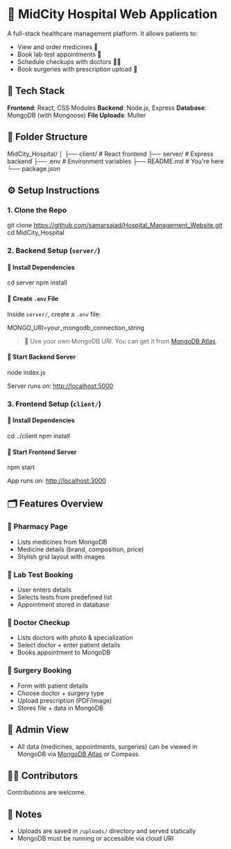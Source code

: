# 🏥 MidCity Hospital Web Application

A full-stack healthcare management platform. It allows patients to:

* View and order medicines 💊
* Book lab test appointments 🧪
* Schedule checkups with doctors 👨‍⚕️
* Book surgeries with prescription upload 🏥



## 🚀 Tech Stack

**Frontend**: React, CSS Modules
**Backend**: Node.js, Express
**Database**: MongoDB (with Mongoose)
**File Uploads**: Multer




## 📁 Folder Structure


MidCity_Hospital/
│
├── client/               # React frontend
├── server/               # Express backend
├── .env                  # Environment variables
├── README.md             # You're here
└── package.json


## ⚙️ Setup Instructions

### 1. Clone the Repo


git clone https://github.com/samarsajad/Hospital_Management_Website.git
cd MidCity_Hospital


### 2. Backend Setup (`server/`)

#### 🔹 Install Dependencies


cd server
npm install


#### 🔹 Create `.env` File

Inside `server/`, create a `.env` file:


MONGO_URI=your_mongodb_connection_string


> 📝 Use your own MongoDB URI. You can get it from [MongoDB Atlas](https://www.mongodb.com/cloud/atlas).

#### 🔹 Start Backend Server


node index.js


Server runs on: [http://localhost:5000](http://localhost:5000)



### 3. Frontend Setup (`client/`)

#### 🔹 Install Dependencies


cd ../client
npm install


#### 🔹 Start Frontend Server


npm start


App runs on: [http://localhost:3000](http://localhost:3000)



## 🗂 Features Overview

### 🧾 Pharmacy Page

* Lists medicines from MongoDB
* Medicine details (brand, composition, price)
* Stylish grid layout with images

### 🧪 Lab Test Booking

* User enters details
* Selects tests from predefined list
* Appointment stored in database

### 🧪 Doctor Checkup

* Lists doctors with photo & specialization
* Select doctor + enter patient details
* Books appointment to MongoDB

### 🏥 Surgery Booking

* Form with patient details
* Choose doctor + surgery type
* Upload prescription (PDF/image)
* Stores file + data in MongoDB



## 🧠 Admin View

* All data (medicines, appointments, surgeries) can be viewed in MongoDB via [MongoDB Atlas](https://www.mongodb.com/cloud/atlas) or Compass.



## 🧑‍💻 Contributors

Contributions are welcome.



## 📌 Notes

* Uploads are saved in `/uploads/` directory and served statically
* MongoDB must be running or accessible via cloud URI

